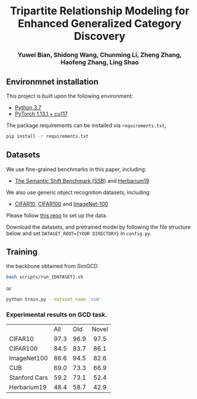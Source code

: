 <div align="center">
  <h1> Tripartite Relationship Modeling for 
Enhanced Generalized Category Discovery </h1>
</div>

<div align="center">
  <h3>Yuwei Bian, Shidong Wang, 
Chunming Li, Zheng Zhang, Haofeng Zhang, Ling Shao </h3>
</div>

<!-- <p align="center">
  <img src="assets/overview.png" alt="result" width="60%" align="right"/>
</p> -->

## Environmnet installation
This project is built upon the following environment:
* [Python 3.7](https://pytorch.org)
* [PyTorch 1.13.1 + cu117](https://pytorch.org)

The package requirements can be installed via `requirements.txt`, 
```bash
pip install -r requirements.txt
```

## Datasets
We use fine-grained benchmarks in this paper, including:
* [The Semantic Shift Benchmark (SSB)](https://github.com/sgvaze/osr_closed_set_all_you_need#ssb) and [Herbarium19](https://www.kaggle.com/c/herbarium-2019-fgvc6)

We also use generic object recognition datasets, including:
* [CIFAR10](https://pytorch.org/vision/stable/datasets.html), [CIFAR100](https://pytorch.org/vision/stable/datasets.html) and [ImageNet-100](https://image-net.org/download.php)

Please follow [this repo](https://github.com/sgvaze/generalized-category-discovery) to set up the data.

Download the datasets, and pretrained model by following the file structure below and set `DATASET_ROOT={YOUR DIRECTORY}` in `config.py`.

## Training
the backbone obtained from SimGCD
```bash
bash scripts/run_{DATASET}.sh
```
or
```bash
python train.py --dataset_name 'cub' 
```

### Experimental results on GCD task.

<table>
  <tr>
    <td> </td>
    <td>All</td>
    <td>Old</td>
    <td>Novel</td>
  </tr>
  <tr>
    <td>CIFAR10</td>
    <td align="center">97.3</td>
    <td align="center">96.9</td>
    <td align="center">97.5</td>
</tr>
  <tr>
    <td>CIFAR100</td>
    <td align="center">84.5</td>
    <td align="center">83.7</td>
    <td align="center">86.1</td>
</tr>
  <tr>
    <td>ImageNet100</td>
    <td align="center">86.6</td>
    <td align="center">94.5</td>
    <td align="center">82.6</td>
 </tr>
  <tr>
    <td>CUB</td>
    <td align="center">69.0</td>
    <td align="center">73.3</td>
    <td align="center">66.9</td>
 </tr>
  <tr>
    <td>Stanford Cars</td>
    <td align="center">59.2</td>
    <td align="center">73.1</td>
    <td align="center">52.4</td>
 </tr>

  <tr>
    <td>Herbarium19</td>
    <td align="center">48.4</td>
    <td align="center">58.7</td>
    <td align="center">42.9</td>
</tr>
</table>
